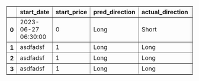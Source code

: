 <table border="1" class="dataframe">
  <thead>
    <tr style="text-align: right;">
      <th></th>
      <th>start_date</th>
      <th>start_price</th>
      <th>pred_direction</th>
      <th>actual_direction</th>
      <th>end_date</th>
      <th>end_price</th>
      <th>confidence</th>
      <th>difference</th>
    </tr>
  </thead>
  <tbody>
    <tr>
      <th>0</th>
      <td>2023-06-27 06:30:00</td>
      <td>0</td>
      <td>Long</td>
      <td>Short</td>
      <td>2023-06-27 12:00:00</td>
      <td>10</td>
      <td>80</td>
      <td>NaN</td>
    </tr>
    <tr>
      <th>1</th>
      <td>asdfadsf</td>
      <td>1</td>
      <td>Long</td>
      <td>Long</td>
      <td>qwerty</td>
      <td>2</td>
      <td>90</td>
      <td>NaN</td>
    </tr>
    <tr>
      <th>2</th>
      <td>asdfadsf</td>
      <td>1</td>
      <td>Long</td>
      <td>Long</td>
      <td>qwerty</td>
      <td>2</td>
      <td>90</td>
      <td>NaN</td>
    </tr>
    <tr>
      <th>3</th>
      <td>asdfadsf</td>
      <td>1</td>
      <td>Long</td>
      <td>Long</td>
      <td>qwerty</td>
      <td>2</td>
      <td>90</td>
      <td>1.0</td>
    </tr>
  </tbody>
</table>